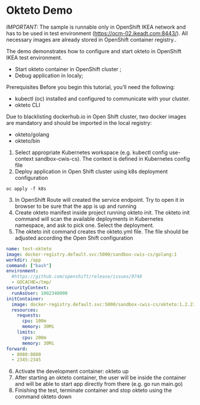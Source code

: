 # Okteto Demo 

*IMPORTANT:* The sample is runnable only in OpenShift IKEA network and has to be used in test environment (https://ocm-02.ikeadt.com:8443/).
All necessary images are already stored in OpenShift container registry..

The demo demonstrates how to configure and start okteto in OpenShift IKEA test environment.

- Start okteto container in OpenShift cluster ;
- Debug application in localy;

Prerequisites
Before you begin this tutorial, you’ll need the following:

- kubectl (oc) installed and configured to communicate with your cluster.
- okteto CLI

Due to blacklisting dockerhub.io in Open Shift cluster, two docker images are mandatory and should be imported in the local registry: 

- okteto/golang
- okteto/bin

1. Select appropriate Kubernetes workspace (e.g. kubectl config use-context sandbox-cwis-cs). The context is defined in Kubernetes config file
2. Deploy application in Open Shift cluster using k8s deployment configuration
```shell
oc apply -f k8s
```
3. In OpenShift Route will created the service endpoint. Try to open it in browser to be sure that the app is up and running
4. Create okteto manifest inside project running okteto init. The okteto init command will scan the available deployments in Kubernetes namespace, and ask to pick one. Select the  deployment. 
5. The okteto init command creates the okteto.yml file. The file should be adjusted according the Open Shift configuration 

```yaml
name: test-okteto
image: docker-registry.default.svc:5000/sandbox-cwis-cs/golang:1
workdir: /app
command: ["bash"]
environment:
  #https://github.com/openshift/release/issues/9748
  - GOCACHE=/tmp/
securityContext:  
  runAsUser: 1002340000
initContainer:
  image: docker-registry.default.svc:5000/sandbox-cwis-cs/okteto:1.2.23
  resources:
    requests:
      cpu: 100m
      memory: 30Mi
    limits:
      cpu: 200m
      memory: 30Mi
forward:
  - 8080:8080
  - 2345:2345
```
6. Activate the development container: okteto up
7. After starting an okteto container, the user will be inside the container and will be able to start app directly from there (e.g. go run main.go)
8. Finishing the test, terminate container and stop okteto using the command okteto down 


